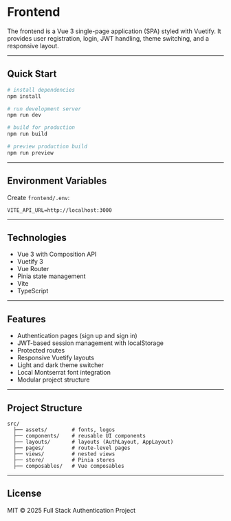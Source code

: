 # Frontend

The frontend is a Vue 3 single-page application (SPA) styled with Vuetify. It provides user registration, login, JWT handling, theme switching, and a responsive layout.

---

## Quick Start

```bash
# install dependencies
npm install

# run development server
npm run dev

# build for production
npm run build

# preview production build
npm run preview
```

---

## Environment Variables

Create `frontend/.env`:

```text
VITE_API_URL=http://localhost:3000
```

---

## Technologies

- Vue 3 with Composition API
- Vuetify 3
- Vue Router
- Pinia state management
- Vite
- TypeScript

---

## Features

- Authentication pages (sign up and sign in)
- JWT-based session management with localStorage
- Protected routes
- Responsive Vuetify layouts
- Light and dark theme switcher
- Local Montserrat font integration
- Modular project structure

---

## Project Structure

```text
src/
  ├── assets/        # fonts, logos
  ├── components/    # reusable UI components
  ├── layouts/       # layouts (AuthLayout, AppLayout)
  ├── pages/         # route-level pages
  ├── views/         # nested views
  ├── store/         # Pinia stores
  ├── composables/   # Vue composables
```

---

## License

MIT © 2025 Full Stack Authentication Project
